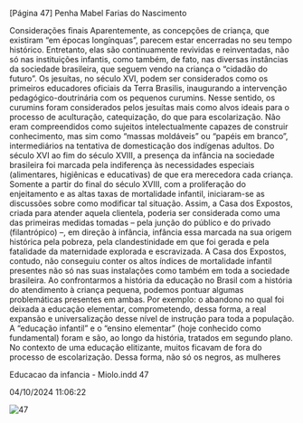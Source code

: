 [Página 47]
Penha Mabel Farias do Nascimento

Considerações finais
Aparentemente, as concepções de criança, que existiram “em épocas
longínquas”, parecem estar encerradas no seu tempo histórico.
Entretanto, elas são continuamente revividas e reinventadas, não só
nas instituições infantis, como também, de fato, nas diversas instâncias da sociedade brasileira, que seguem vendo na criança o “cidadão
do futuro”.
Os jesuítas, no século XVI, podem ser considerados como os primeiros educadores oficiais da Terra Brasilis, inaugurando a intervenção
pedagógico-doutrinária com os pequenos curumins. Nesse sentido, os
curumins foram considerados pelos jesuítas mais como alvos ideais
para o processo de aculturação, catequização, do que para escolarização. Não eram compreendidos como sujeitos intelectualmente capazes de construir conhecimento, mas sim como “massas moldáveis”
ou “papéis em branco”, intermediários na tentativa de domesticação
dos indígenas adultos.
Do século XVI ao fim do século XVIII, a presença da infância na sociedade brasileira foi marcada pela indiferença às necessidades especiais
(alimentares, higiênicas e educativas) de que era merecedora cada
criança.
Somente a partir do final do século XVIII, com a proliferação do enjeitamento e as altas taxas de mortalidade infantil, iniciaram-se as discussões sobre como modificar tal situação. Assim, a Casa dos Expostos,
criada para atender aquela clientela, poderia ser considerada como
uma das primeiras medidas tomadas – pela junção do público e do
privado (filantrópico) –, em direção à infância, infância essa marcada
na sua origem histórica pela pobreza, pela clandestinidade em que foi
gerada e pela fatalidade da maternidade explorada e escravizada.
A Casa dos Expostos, contudo, não conseguiu conter os altos índices de mortalidade infantil presentes não só nas suas instalações
como também em toda a sociedade brasileira.
Ao confrontarmos a história da educação no Brasil com a história
do atendimento à criança pequena, podemos pontuar algumas problemáticas presentes em ambas. Por exemplo: o abandono no qual foi
deixada a educação elementar, comprometendo, dessa forma, a real
expansão e universalização desse nível de instrução para toda a população. A “educação infantil” e o “ensino elementar” (hoje conhecido
como fundamental) foram e são, ao longo da história, tratados em segundo plano.
No contexto de uma educação elitizante, muitos ficavam de fora do
processo de escolarização. Dessa forma, não só os negros, as mulheres


Educacao da infancia - Miolo.indd 47

04/10/2024 11:06:22

![47](./img/page_47-01.jpg)
